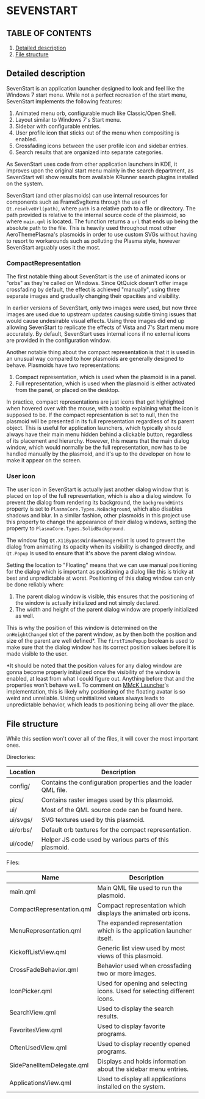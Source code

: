 # SEVENSTART

## TABLE OF CONTENTS
1. [Detailed description](#description)
2. [File structure](#files)

## Detailed description <a name="description"></a>

SevenStart is an application launcher designed to look and feel like the Windows 7 start menu. While not a perfect recreation of the start menu, SevenStart implements the following features:

1. Animated menu orb, configurable much like Classic/Open Shell.
2. Layout similar to Windows 7's Start menu.
3. Sidebar with configurable entries.
4. User profile icon that sticks out of the menu when compositing is enabled.
5. Crossfading icons between the user profile icon and sidebar entries.
6. Search results that are organized into separate categories.

As SevenStart uses code from other application launchers in KDE, it improves upon the original start menu mainly in the search department, as SevenStart will show results from available KRunner search plugins installed on the system.

SevenStart (and other plasmoids) can use internal resources for components such as FrameSvgItems through the use of ```Qt.resolveUrl(path)```, where ```path``` is a relative path to a file or directory. The path provided is relative to the internal source code of the plasmoid, so where ```main.qml``` is located. The function returns a ```url``` that ends up being the absolute path to the file.
This is heavily used throughout most other AeroThemePlasma's plasmoids in order to use custom SVGs without having to resort to workarounds such as polluting the Plasma style, however SevenStart arguably uses it the most.

### CompactRepresentation

The first notable thing about SevenStart is the use of animated icons or "orbs" as they're called on Windows. Since QtQuick doesn't offer image crossfading by default, the effect is achieved "manually", using three separate images and gradually changing their opacities and visibility.

In earlier versions of SevenStart, only two images were used, but now three images are used due to upstream updates causing subtle timing issues that would cause undesirable visual effects. Using three images did end up allowing SevenStart to replicate the effects of Vista and 7's Start menu more accurately. By default, SevenStart uses internal icons if no external icons are provided in the configuration window.

Another notable thing about the compact representation is that it is used in an unusual way compared to how plasmoids are generally designed to behave. Plasmoids have two representations:

1. Compact representation, which is used when the plasmoid is in a panel.
2. Full representation, which is used when the plasmoid is either activated from the panel, or placed on the desktop.

In practice, compact representations are just icons that get highlighted when hovered over with the mouse, with a tooltip explaining what the icon is supposed to be.
If the compact representation is set to null, then the plasmoid will be presented in its full representation regardless of its parent object. This is useful for application launchers, which typically should always have their main menu hidden behind a clickable button, regardless of its placement and hierarchy. However, this means that the main dialog window, which would normally be the full representation, now has to be handled manually by the plasmoid, and it's up to the developer on how to make it appear on the screen.

### User icon

The user icon in SevenStart is actually just another dialog window that is placed on top of the full representation, which is also a dialog window. To prevent the dialog from rendering its background, the ```backgroundHints``` property is set to ```PlasmaCore.Types.NoBackground```, which also disables shadows and blur. In a similar fashion, other plasmoids in this project use this property to change the appearance of their dialog windows, setting the property to ```PlasmaCore.Types.SolidBackground```.

The window flag ```Qt.X11BypassWindowManagerHint``` is used to prevent the dialog from animating its opacity when its visibility is changed directly, and ```Qt.Popup``` is used to ensure that it's
above the parent dialog window.

Setting the location to "Floating" means that we can use manual positioning for the dialog
which is important as positioning a dialog like this is tricky at best and unpredictable
at worst. Positioning of this dialog window can only be done reliably when:

1. The parent dialog window is visible, this ensures that the positioning of the window is actually initialized and not simply declared.
2. The width and height of the parent dialog window are properly initialized as well.

This is why the position of this window is determined on the ```onHeightChanged``` slot of the
parent window, as by then both the position and size of the parent are well defined*.
The ```firstTimePopup``` boolean is used to make sure that the dialog window has its correct position values before it is made visible to the user.

*It should be noted that the position values for any dialog window are gonna become
properly initialized once the visibility of the window is enabled, at least from what
I could figure out. Anything before that and the properties won't behave well. To comment on [MMcK Launcher](https://store.kde.org/p/1720532)'s implementation, this is likely why positioning of the floating
avatar is so weird and unreliable. Using uninitialized values always leads to
unpredictable behavior, which leads to positioning being all over the place.

## File structure <a name="files"></a>

While this section won't cover all of the files, it will cover the most important ones.

Directories:

|Location|Description|
|--------|-----------|
|config/ |Contains the configuration properties and the loader QML file.|
|pics/   |Contains raster images used by this plasmoid.|
|ui/     |Most of the QML source code can be found here.|
|ui/svgs/|SVG textures used by this plasmoid.|
|ui/orbs/|Default orb textures for the compact representation.|
|ui/code/|Helper JS code used by various parts of this plasmoid.|

Files:

|Name|Description|
|----|-----------|
|main.qml|Main QML file used to run the plasmoid.|
|CompactRepresentation.qml|Compact representation which displays the animated orb icons.|
|MenuRepresentation.qml|The expanded representation which is the application launcher itself.|
|KickoffListView.qml|Generic list view used by most views of this plasmoid.|
|CrossFadeBehavior.qml|Behavior used when crossfading two or more images.|
|IconPicker.qml|Used for opening and selecting icons. Used for selecting different icons.|
|SearchView.qml|Used to display the search results.|
|FavoritesView.qml|Used to display favorite programs.|
|OftenUsedView.qml|Used to display recently opened programs.|
|SidePanelItemDelegate.qml|Displays and holds information about the sidebar menu entries.|
|ApplicationsView.qml|Used to display all applications installed on the system.|
